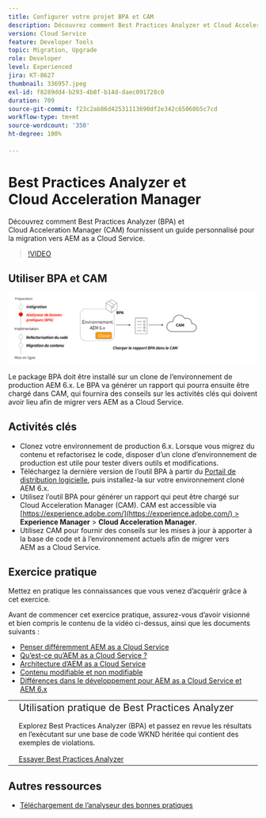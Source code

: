 ```yaml
---
title: Configurer votre projet BPA et CAM
description: Découvrez comment Best Practices Analyzer et Cloud Acceleration Manager fournissent un guide personnalisé pour la migration vers AEM as a Cloud Service.
version: Cloud Service
feature: Developer Tools
topic: Migration, Upgrade
role: Developer
level: Experienced
jira: KT-8627
thumbnail: 336957.jpeg
exl-id: f8289dd4-b293-4b8f-b14d-daec091728c0
duration: 709
source-git-commit: f23c2ab86d42531113690df2e342c65060b5c7cd
workflow-type: tm+mt
source-wordcount: '350'
ht-degree: 100%

---
```


# Best Practices Analyzer et Cloud Acceleration Manager

Découvrez comment Best Practices Analyzer (BPA) et Cloud Acceleration Manager (CAM) fournissent un guide personnalisé pour la migration vers AEM as a Cloud Service. 

>[!VIDEO](https://video.tv.adobe.com/v/336957?quality=12&learn=on)

## Utiliser BPA et CAM

![Diagramme de haut niveau BPA et CAM.](assets/bpa-cam-diagram.png)

Le package BPA doit être installé sur un clone de l’environnement de production AEM 6.x. Le BPA va générer un rapport qui pourra ensuite être chargé dans CAM, qui fournira des conseils sur les activités clés qui doivent avoir lieu afin de migrer vers AEM as a Cloud Service.

## Activités clés

+ Clonez votre environnement de production 6.x. Lorsque vous migrez du contenu et refactorisez le code, disposer d’un clone d’environnement de production est utile pour tester divers outils et modifications.
+ Téléchargez la dernière version de l’outil BPA à partir du [Portail de distribution logicielle](https://experience.adobe.com/#/downloads/content/software-distribution/en/aemcloud.html?lang=fr), puis installez-la sur votre environnement cloné AEM 6.x.
+ Utilisez l’outil BPA pour générer un rapport qui peut être chargé sur Cloud Acceleration Manager (CAM). CAM est accessible via [https://experience.adobe.com/](https://experience.adobe.com/) > **Experience Manager** > **Cloud Acceleration Manager**.
+ Utilisez CAM pour fournir des conseils sur les mises à jour à apporter à la base de code et à l’environnement actuels afin de migrer vers AEM as a Cloud Service.

## Exercice pratique

Mettez en pratique les connaissances que vous venez d’acquérir grâce à cet exercice.

Avant de commencer cet exercice pratique, assurez-vous d’avoir visionné et bien compris le contenu de la vidéo ci-dessus, ainsi que les documents suivants :

+ [Penser différemment AEM as a Cloud Service](./introduction.md)
+ [Qu’est-ce qu’AEM as a Cloud Service ?](https://experienceleague.adobe.com/docs/experience-manager-learn/cloud-service/introduction/what-is-aem-as-a-cloud-service.html?lang=fr)
+ [Architecture d’AEM as a Cloud Service](https://experienceleague.adobe.com/docs/experience-manager-learn/cloud-service/introduction/architecture.html?lang=fr)
+ [Contenu modifiable et non modifiable](https://experienceleague.adobe.com/docs/experience-manager-learn/cloud-service/developing/basics/mutable-immutable.html?lang=fr)
+ [Différences dans le développement pour AEM as a Cloud Service et AEM 6.x](https://experienceleague.adobe.com/docs/experience-manager-cloud-service/implementing/developing/development-guidelines.html?lang=fr#developing)

<table style="border-width:0">
    <tr>
        <td style="width:150px">
            <a  rel="noreferrer"
                target="_blank"
                href="https://github.com/adobe/aem-cloud-engineering-video-series-exercises/tree/session1-differently#bootcamp---session-1-introduction-and-thinking-differently"><img alt="Exercice pratique : référentiel GitHub" src="./assets/github.png"/>
            </a>        
        </td>
        <td style="width:100%;margin-bottom:1rem;">
            <div style="font-size:1.25rem;font-weight:400;">Utilisation pratique de Best Practices Analyzer</div>
            <p style="margin:1rem 0">
                Explorez Best Practices Analyzer (BPA) et passez en revue les résultats en l’exécutant sur une base de code WKND héritée qui contient des exemples de violations.
            </p>
            <a  rel="noreferrer"
                target="_blank"
                href="https://github.com/adobe/aem-cloud-engineering-video-series-exercises/tree/session1-differently#bootcamp---session-1-introduction-and-thinking-differently" class="spectrum-Button spectrum-Button--primary spectrum-Button--sizeM">
<span class="spectrum-Button-label has-no-wrap has-text-weight-bold">Essayer Best Practices Analyzer</span>
</a>
        </td>
    </tr>
</table>


## Autres ressources

+ [Téléchargement de l’analyseur des bonnes pratiques](https://experience.adobe.com/#/downloads/content/software-distribution/fr/aemcloud.html?fulltext=Best*+Practices*+Analyzer*&amp;orderby=%40jcr%3Acontent%2Fjcr%3AlastModified&amp;orderby.sort=desc&amp;layout=list&amp;p.offset=0&amp;p.limit=1)